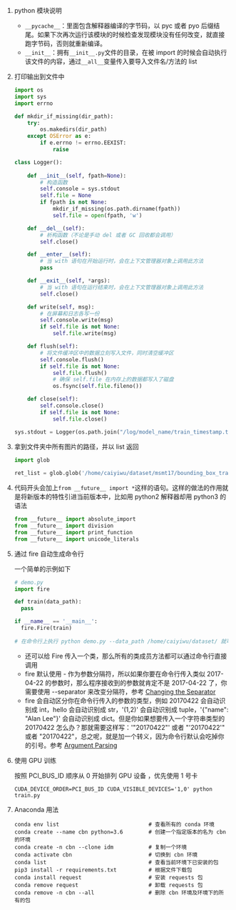 1. python 模块说明 

    * `__pycache__`：里面包含解释器编译的字节码，以 pyc 或者 pyo 后缀结尾。如果下次再次运行该模块的时候检查发现模块没有任何改变，就直接跑字节码，否则就重新编译。
    * `__init__`：拥有`__init__.py`文件的目录，在被 import 的时候会自动执行该文件的内容，通过`__all__`变量传入要导入文件名/方法的 list

2. 打印输出到文件中

    ```python
    import os
    import sys
    import errno
    
    def mkdir_if_missing(dir_path):
        try:
            os.makedirs(dir_path)
        except OSError as e:
            if e.errno != errno.EEXIST:
                raise
    
    class Logger():
        
        def __init__(self, fpath=None):
            # 构造函数
            self.console = sys.stdout
            self.file = None
            if fpath is not None:
                mkdir_if_missing(os.path.dirname(fpath))
                self.file = open(fpath, 'w')
    
        def __del__(self):
            # 析构函数（不论是手动 del 或者 GC 回收都会调用）
            self.close()
    
        def __enter__(self):
            # 当 with 语句在开始运行时，会在上下文管理器对象上调用此方法
            pass
    
        def __exit__(self, *args):
            # 当 with 语句在运行结束时，会在上下文管理器对象上调用此方法
            self.close()
    
        def write(self, msg):
            # 在屏幕和日志各写一份
            self.console.write(msg)
            if self.file is not None:
                self.file.write(msg)
    
        def flush(self):
            # 将文件缓冲区中的数据立刻写入文件，同时清空缓冲区
            self.console.flush()
            if self.file is not None:
                self.file.flush()
                # 确保 self.file 在内存上的数据都写入了磁盘
                os.fsync(self.file.fileno())
    
        def close(self):
            self.console.close()
            if self.file is not None:
                self.file.close()
    
    sys.stdout = Logger(os.path.join("/log/model_name/train_timestamp.txt"))
    ```

3. 拿到文件夹中所有图片的路径，并以 list 返回

    ```python
    import glob
     
    ret_list = glob.glob('/home/caiyiwu/dataset/msmt17/bounding_box_train/*.jpg')
    ```

4. 代码开头会加上`from __future__ import *`这样的语句。这样的做法的作用就是将新版本的特性引进当前版本中，比如用 python2 解释器却用 python3 的语法

    ```python
    from __future__ import absolute_import
    from __future__ import division
    from __future__ import print_function
    from __future__ import unicode_literals
    ```

5. 通过 fire 自动生成命令行

    一个简单的示例如下

    ```python
    # demo.py
    import fire
    
    def train(data_path):
      pass
    
    if __name__ == '__main__':
      fire.Fire(train)
     
    # 在命令行上执行 python demo.py --data_path /home/caiyiwu/dataset/ 就可以执行函数了
    ```

    * 还可以给 Fire 传入一个类，那么所有的类成员方法都可以通过命令行直接调用
    * fire 默认使用 - 作为参数分隔符，所以如果你要在命令行传入类似 2017-04-22 的参数时，那么程序接收到的参数就肯定不是 2017-04-22 了，你需要使用 --separator 来改变分隔符，参考 [Changing the Separator](https://github.com/google/python-fire/blob/master/doc/using-cli.md#separator-flag)
    * fire 会自动区分你在命令行传入的参数的类型，例如 20170422 会自动识别成 int，hello 会自动识别成 str，'(1,2)' 会自动识别成 tuple，'{"name": "Alan Lee"}' 会自动识别成 dict。但是你如果想要传入一个字符串类型的 20170422 怎么办？那就需要这样写：'"20170422"' 或者 "'20170422'" 或者 \"20170422\"，总之呢，就是加一个转义，因为命令行默认会吃掉你的引号。参考 [Argument Parsing](https://github.com/google/python-fire/blob/master/doc/guide.md#user-content-argument-parsing)

6. 使用 GPU 训练

    按照 PCI_BUS_ID 顺序从 0 开始排列 GPU 设备 ，优先使用 1 号卡

    ```shell
    CUDA_DEVICE_ORDER=PCI_BUS_ID CUDA_VISIBLE_DEVICES='1,0' python train.py
    ```

7. Anaconda 用法

    ```shell
    conda env list 							  # 查看所有的 conda 环境
    conda create --name cbn python=3.6		  # 创建一个指定版本的名为 cbn 的环境
    conda create -n cbn --clone idm			  # 复制一个环境
    conda activate cbn					      # 切换到 cbn 环境
    conda list 				   				  # 查看当前环境下已安装的包  
    pip3 install -r requirements.txt	      # 根据文件下载包
    conda install request			    	  # 安装 requests 包
    conda remove request 					  # 卸载 requests 包
    conda remove -n cbn --all 				  # 删除 cbn 环境及环境下的所有的包
    ```
    
    

